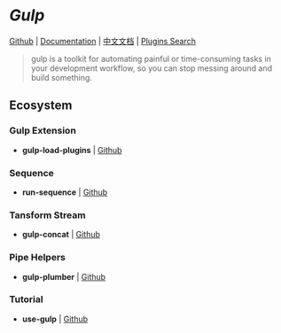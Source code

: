 # _Gulp_

[Github](https://github.com/gulpjs/gulp) | [Documentation](https://gulpjs.com/) | [中文文档](https://www.gulpjs.com.cn/) | [Plugins Search](https://gulpjs.com/plugins/)

> gulp is a toolkit for automating painful or time-consuming tasks in your development workflow, so you can stop messing around and build something.


## Ecosystem

### Gulp Extension

- **gulp-load-plugins** | [Github](https://github.com/jackfranklin/gulp-load-plugins)


### Sequence

- **run-sequence** | [Github](https://github.com/OverZealous/run-sequence)


### Tansform Stream

- **gulp-concat** | [Github](https://github.com/gulp-community/gulp-concat)


### Pipe Helpers

- **gulp-plumber** | [Github](https://github.com/floatdrop/gulp-plumber)


### Tutorial

- **use-gulp** | [Github](https://github.com/Platform-CUF/use-gulp)



